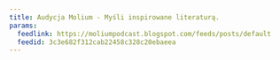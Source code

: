 ```yaml
---
title: Audycja Molium - Myśli inspirowane literaturą.
params:
  feedlink: https://moliumpodcast.blogspot.com/feeds/posts/default
  feedid: 3c3e682f312cab22458c328c20ebaeea
---
```


